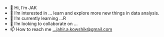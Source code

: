 - 👋 Hi, I’m JAK
- 👀 I’m interested in ... learn and explore more new things in data analysis.
- 🌱 I’m currently learning ...R
- 💞️ I’m looking to collaborate on ...
- 📫 How to reach me ...jahir.a.kowshik@gmail.com

<!---
jak1895/jak1895 is a ✨ special ✨ repository because its `README.md` (this file) appears on your GitHub profile.
You can click the Preview link to take a look at your changes.
--->
